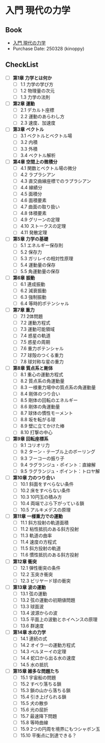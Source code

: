 # 入門 現代の力学

## Book
- [入門 現代の力学](https://www.kspub.co.jp/book/detail/5273920.html)
- Purchase Date: 250328 (kinoppy)

## CheckList
- [ ] **第1章 力学とは何か**
  - [ ] 1.1 力学の学び方
  - [ ] 1.2 物理量の次元
  - [ ] 1.3 力学の法則
- [ ] **第2章 運動**
  - [ ] 2.1 デカルト座標
  - [ ] 2.2 運動のあらわし方
  - [ ] 2.3 速度、加速度
- [ ] **第3章 ベクトル**
  - [ ] 3.1 ベクトルとベクトル場
  - [ ] 3.2 内積
  - [ ] 3.3 外積
  - [ ] 3.4 ベクトル解析
- [ ] **第4章 空間上の微積分**
  - [ ] 4.1 関数とベクトル場の微分
  - [ ] 4.2 ラプラシアン
  - [ ] 4.3 直交曲線座標でのラプラシアン
  - [ ] 4.4 線績分
  - [ ] 4.5 面積分
  - [ ] 4.6 面積要素
  - [ ] 4.7 曲面の取り扱い
  - [ ] 4.8 体積要素
  - [ ] 4.9 グリーンの定理
  - [ ] 4.10 ストークスの定理
  - [ ] 4.11 発散定理
- [ ] **第5章 力学の基礎**
  - [ ] 5.1 エネルギー保存則
  - [ ] 5.2 保存力
  - [ ] 5.3 ガリレイの相対性原理
  - [ ] 5.4 運動量の保存
  - [ ] 5.5 角運動量の保存
- [ ] **第6章 振動**
  - [ ] 6.1 連成振動
  - [ ] 6.2 減衰振動
  - [ ] 6.3 強制振動
  - [ ] 6.4 等時的ポテンシャル
- [ ] **第7章 重力**
  - [ ] 7.1 2体問題
  - [ ] 7.2 運動方程式
  - [ ] 7.3 運動可能領域
  - [ ] 7.4 惑星の軌道
  - [ ] 7.5 惑星の周期
  - [ ] 7.6 重力ポテンシャル
  - [ ] 7.7 球殻のつくる重力
  - [ ] 7.8 球対称な星の重力
- [ ] **第8章 質点系と剛体**
  - [ ] 8.1 重心の運動方程式
  - [ ] 8.2 質点系の角運動量
  - [ ] 8.3 一様重力場中の質点系の角運動量
  - [ ] 8.4 剛体のつり合い
  - [ ] 8.5 剛体の回転のエネルギー
  - [ ] 8.6 剛体の角運動量
  - [ ] 8.7 球体の慣性モーメント
  - [ ] 8.8 坂を転がる球
  - [ ] 8.9 壁に立てかけた棒
  - [ ] 8.10 打撃の中心
- [ ] **第9章 回転座標系**
  - [ ] 9.1 コリオリ力
  - [ ] 9.2 ターン・テーブル上のボーリング
  - [ ] 9.3 フーコーの振り子
  - [ ] 9.4 ラグランジュ・ポイント：直線解
  - [ ] 9.5 ラグランジュ・ポイント：トロヤ解
- [ ] **第10章 力のつり合い**
  - [ ] 10.1 斜面をすべらない条件
  - [ ] 10.2 床をすべらない条件
  - [ ] 10.3 10円玉の積み方
  - [ ] 10.4 両端でぶら下がっている鎖
  - [ ] 10.5 アルキメデスの原理
- [ ] **第11章 一様重力での運動**
  - [ ] 11.1 斜方投射の軌道面積
  - [ ] 11.2 粘性抵抗のある斜方投射
  - [ ] 11.3 軌道の曲率
  - [ ] 11.4 速度の方程式
  - [ ] 11.5 斜方投射の軌道
  - [ ] 11.6 慣性抵抗のある斜方投射
- [ ] **第12章 衝突**
  - [ ] 12.1 弾性衝突の条件
  - [ ] 12.2 玉突き衝突
  - [ ] 12.3 ビリヤード球の衝突
- [ ] **第13章 波の運動**
  - [ ] 13.1 弦の運動
  - [ ] 13.2 弦の運動の初期値問題
  - [ ] 13.3 球面波
  - [ ] 13.4 波源からの波
  - [ ] 13.5 平面上の波動とホイヘンスの原理
  - [ ] 13.6 群速度
- [ ] **第14章 水の力学**
  - [ ] 14.1 連続の式
  - [ ] 14.2 オイラーの運動方程式
  - [ ] 14.3 ベルヌーイの定理
  - [ ] 14.4 蛇口から出る水の速度
  - [ ] 14.5 水の抵抗
- [ ] **第15章 雑多な問題たち**
  - [ ] 15.1 宇宙船の問題
  - [ ] 15.2 すべり落ちる鎖
  - [ ] 15.3 鎖の山から落ちる鎖
  - [ ] 15.4 引き上げられる鎖
  - [ ] 15.5 犬の散歩
  - [ ] 15.6 光の屈折
  - [ ] 15.7 最速降下問題
  - [ ] 15.8 等時曲線
  - [ ] 15.9 2つの円周を境界にもつシャボン玉
  - [ ] 15.10 平衡点に到達できる？
